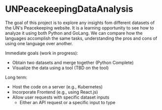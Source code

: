 # UNPeacekeepingDataAnalysis

The goal of this project is to explore any insights fom different datasets of the UN's Peacekeeping website. It is a learning opportunity to see how to analyze it using both Python and GoLang. We can compare how the languages accomplish the same tasks, understanding the pros and cons of using one language over another.

Immediate goals (work in progress): 
- Obtain two datasets and merge together (Python Complete)
- Visualize the data using a tool (TBD on the tool)

Long term:
- Host the code on a server (e.g., Kubernetes)
- Incorporate Frontend (e.g., using React.js)
- Allow user requests with specific dataset inputs
    - Either an API request or a specific input to type